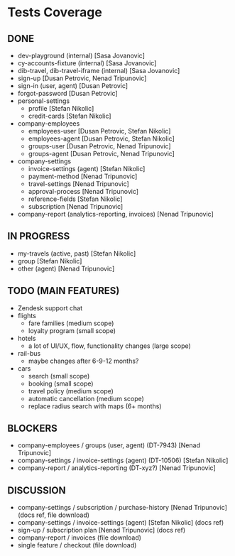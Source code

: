 # Tests Coverage

## DONE

- dev-playground (internal) [Sasa Jovanovic]
- cy-accounts-fixture (internal) [Sasa Jovanovic]
- dib-travel, dib-travel-iframe (internal) [Sasa Jovanovic]
- sign-up [Dusan Petrovic, Nenad Tripunovic]
- sign-in (user, agent) [Dusan Petrovic]
- forgot-password [Dusan Petrovic]
- personal-settings
  - profile [Stefan Nikolic]
  - credit-cards [Stefan Nikolic]
- company-employees
  - employees-user [Dusan Petrovic, Stefan Nikolic]
  - employees-agent [Dusan Petrovic, Stefan Nikolic]
  - groups-user [Dusan Petrovic, Nenad Tripunovic]
  - groups-agent [Dusan Petrovic, Nenad Tripunovic]
- company-settings
  - invoice-settings (agent) [Stefan Nikolic]
  - payment-method [Nenad Tripunovic]
  - travel-settings [Nenad Tripunovic]
  - approval-process [Nenad Tripunovic]
  - reference-fields [Stefan Nikolic]
  - subscription [Nenad Tripunovic]
- company-report (analytics-reporting, invoices) [Nenad Tripunovic]

## IN PROGRESS

- my-travels (active, past) [Stefan Nikolic]
- group [Stefan Nikolic]
- other (agent) [Nenad Tripunovic]

## TODO (MAIN FEATURES)

- Zendesk support chat
- flights
  - fare families (medium scope)
  - loyalty program (small scope)
- hotels
  - a lot of UI/UX, flow, functionality changes (large scope)
- rail-bus
  - maybe changes after 6-9-12 months?
- cars
  - search (small scope)
  - booking (small scope)
  - travel policy (medium scope)
  - automatic cancellation (medium scope)
  - replace radius search with maps (6+ months)

## BLOCKERS

- company-employees / groups (user, agent) (DT-7943) [Nenad Tripunovic]
- company-settings / invoice-settings (agent) (DT-10506) [Stefan Nikolic]
- company-report / analytics-reporting (DT-xyz?) [Nenad Tripunovic]

## DISCUSSION

- company-settings / subscription / purchase-history [Nenad Tripunovic] (docs ref, file download)
- company-settings / invoice-settings (agent) [Stefan Nikolic] (docs ref)
- sign-up / subscription plan [Nenad Tripunovic] (docs ref)
- company-report / invoices (file download)
- single feature / checkout (file download)
